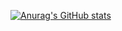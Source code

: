 

[![Anurag's GitHub stats](https://github-readme-stats.vercel.app/api?username=danyylka&show_icons=true&theme=catppuccin_latte)](https://github.com/danyylka/github-readme-stats&show_icons=true&theme=catppuccin_latte)
